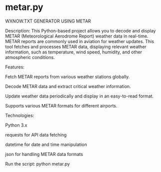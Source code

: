 # metar.py

WXNOW.TXT GENERATOR USING METAR


Description: This Python-based project allows you to decode and display METAR (Meteorological Aerodrome Report) weather data in real-time. METAR reports are commonly used in aviation for weather updates. This tool fetches and processes METAR data, displaying relevant weather information, such as temperature, wind speed, humidity, and other atmospheric conditions.

Features:

Fetch METAR reports from various weather stations globally.

Decode METAR data and extract critical weather information.

Update weather data periodically and display in an easy-to-read format.

Supports various METAR formats for different airports.

Technologies:

Python 3.x

requests for API data fetching

datetime for date and time manipulation

json for handling METAR data formats



Run the script: python metar.py
